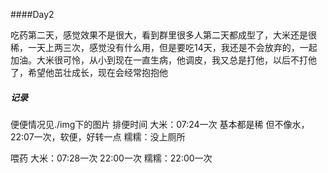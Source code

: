 ####Day2

吃药第二天，感觉效果不是很大，看到群里很多人第二天都成型了，大米还是很稀，一天上两三次，感觉没有什么用，但是要吃14天，我还是不会放弃的，一起加油。大米很可怜，从小到现在一直生病，他调皮，我又总是打他，以后不打他了，希望他茁壮成长，现在会经常抱抱他



##### 记录

便便情况见./img下的图片
排便时间
大米：07:24一次 基本都是稀 但不像水，22:07一次，软便，好转一点
糯糯：没上厕所

喂药 
大米：07:28一次 22:00一次
糯糯：22:00一次